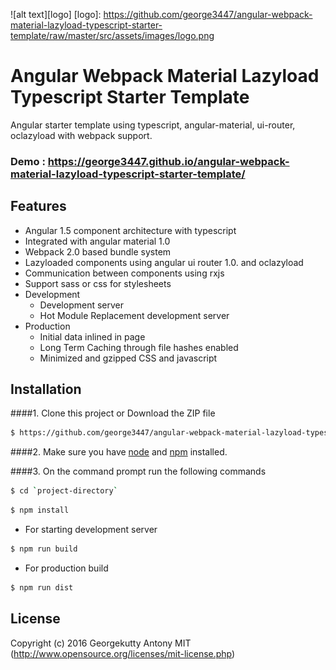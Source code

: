 ![alt text][logo]
 [logo]: https://github.com/george3447/angular-webpack-material-lazyload-typescript-starter-template/raw/master/src/assets/images/logo.png 
# Angular Webpack Material Lazyload Typescript Starter Template
Angular starter template using typescript, angular-material, ui-router, oclazyload with webpack support.

### Demo : https://george3447.github.io/angular-webpack-material-lazyload-typescript-starter-template/

## Features

* Angular 1.5 component architecture with typescript
* Integrated with angular material 1.0
* Webpack 2.0 based bundle system 
* Lazyloaded components using angular ui router 1.0. and oclazyload 
* Communication between components using rxjs
* Support sass or css for stylesheets
* Development
  * Development server
  * Hot Module Replacement development server 
* Production
  * Initial data inlined in page
  * Long Term Caching through file hashes enabled
  * Minimized and gzipped CSS and javascript

## Installation

####1. Clone this project or Download the ZIP file

```sh
$ https://github.com/george3447/angular-webpack-material-lazyload-typescript-starter-template.git
```

####2.  Make sure you have [node](https://nodejs.org/en/download/) and  [npm](https://www.npmjs.org/) installed.
 
####3. On the command prompt run the following commands

```sh
$ cd `project-directory`
```

```sh
$ npm install 
```
- For starting development server 
```sh
$ npm run build
```
- For production build
```sh
$ npm run dist 
```

## License

Copyright (c) 2016 Georgekutty Antony
MIT (http://www.opensource.org/licenses/mit-license.php)